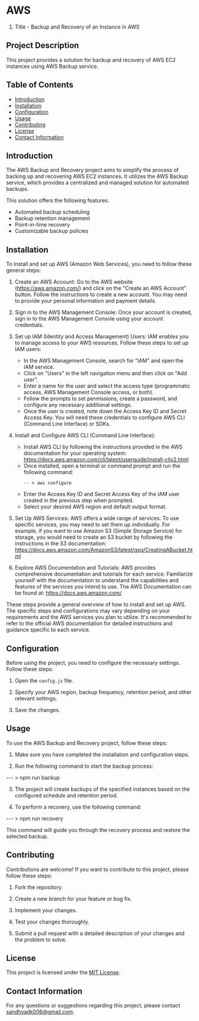 # AWS
1. Title - Backup and Recovery of an Instance in AWS


## Project Description

This project provides a solution for backup and recovery of AWS EC2 instances using AWS Backup service.


## Table of Contents

- [Introduction](#introduction)
- [Installation](#installation)
- [Configuration](#configuration)
- [Usage](#usage)
- [Contributing](#contributing)
- [License](#license)
- [Contact Information](#contact-information)

## Introduction

The AWS Backup and Recovery project aims to simplify the process of backing up and recovering AWS EC2 instances. It utilizes the AWS Backup service, which provides a centralized and managed solution for automated backups.

This solution offers the following features:
- Automated backup scheduling
- Backup retention management
- Point-in-time recovery
- Customizable backup policies

## Installation

To install and set up AWS (Amazon Web Services), you need to follow these general steps:

1. Create an AWS Account: Go to the AWS website (https://aws.amazon.com/) and click on the "Create an AWS Account" button. Follow the instructions to create a new account. You may need to provide your personal information and payment details.

2. Sign in to the AWS Management Console: Once your account is created, sign in to the AWS Management Console using your account credentials.

3. Set up IAM (Identity and Access Management) Users: IAM enables you to manage access to your AWS resources. Follow these steps to set up IAM users:

   - In the AWS Management Console, search for "IAM" and open the IAM service.
   - Click on "Users" in the left navigation menu and then click on "Add user".
   - Enter a name for the user and select the access type (programmatic access, AWS Management Console access, or both).
   - Follow the prompts to set permissions, create a password, and configure any necessary additional settings.
   - Once the user is created, note down the Access Key ID and Secret Access Key. You will need these credentials to configure AWS CLI (Command Line Interface) or SDKs.

4. Install and Configure AWS CLI (Command Line Interface):

   - Install AWS CLI by following the instructions provided in the AWS documentation for your operating system: https://docs.aws.amazon.com/cli/latest/userguide/install-cliv2.html
   - Once installed, open a terminal or command prompt and run the following command:
     ```
     -- > aws configure
     ```
   - Enter the Access Key ID and Secret Access Key of the IAM user created in the previous step when prompted.
   - Select your desired AWS region and default output format.

5. Set Up AWS Services: AWS offers a wide range of services. To use specific services, you may need to set them up individually. For example, if you want to use Amazon S3 (Simple Storage Service) for storage, you would need to create an S3 bucket by following the instructions in the S3 documentation: https://docs.aws.amazon.com/AmazonS3/latest/gsg/CreatingABucket.html

6. Explore AWS Documentation and Tutorials: AWS provides comprehensive documentation and tutorials for each service. Familiarize yourself with the documentation to understand the capabilities and features of the services you intend to use. The AWS Documentation can be found at: https://docs.aws.amazon.com/

These steps provide a general overview of how to install and set up AWS. The specific steps and configurations may vary depending on your requirements and the AWS services you plan to utilize. It's recommended to refer to the official AWS documentation for detailed instructions and guidance specific to each service.



## Configuration

Before using the project, you need to configure the necessary settings. Follow these steps:

1. Open the `config.js` file.

2. Specify your AWS region, backup frequency, retention period, and other relevant settings.

3. Save the changes.



## Usage

To use the AWS Backup and Recovery project, follow these steps:

1. Make sure you have completed the installation and configuration steps.

2. Run the following command to start the backup process:

--- >  npm run backup

3. The project will create backups of the specified instances based on the configured schedule and retention period.

4. To perform a recovery, use the following command:

--- > npm run recovery


This command will guide you through the recovery process and restore the selected backup.

## Contributing

Contributions are welcome! If you want to contribute to this project, please follow these steps:

1. Fork the repository.

2. Create a new branch for your feature or bug fix.

3. Implement your changes.

4. Test your changes thoroughly.

5. Submit a pull request with a detailed description of your changes and the problem to solve.

## License

This project is licensed under the [MIT License](LICENSE).

## Contact Information

For any questions or suggestions regarding this project, please contact [sandhyadk006@gmail.com](mailto:sandhyadk006@gmail.com).






